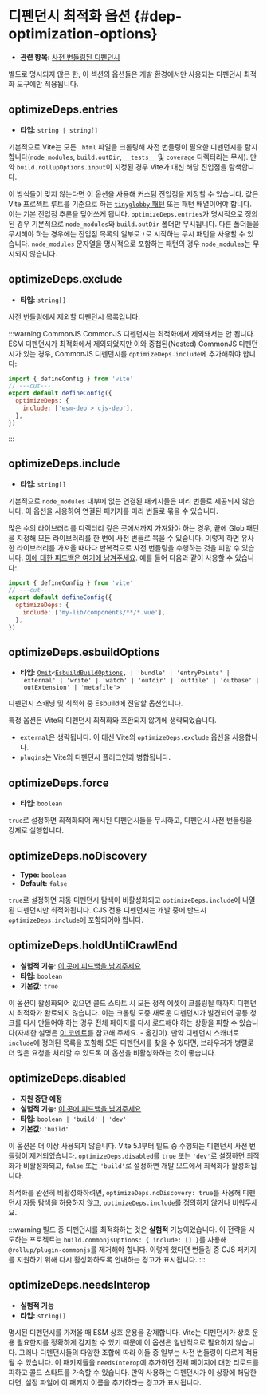 # 디펜던시 최적화 옵션 {#dep-optimization-options}

- **관련 항목:** [사전 번들링된 디펜던시](/guide/dep-pre-bundling)

별도로 명시되지 않은 한, 이 섹션의 옵션들은 개발 환경에서만 사용되는 디펜던시 최적화 도구에만 적용됩니다.

## optimizeDeps.entries <NonInheritBadge />

- **타입:** `string | string[]`

기본적으로 Vite는 모든 `.html` 파일을 크롤링해 사전 번들링이 필요한 디펜던시를 탐지합니다(`node_modules`, `build.outDir`, `__tests__` 및 `coverage` 디렉터리는 무시). 만약 `build.rollupOptions.input`이 지정된 경우 Vite가 대신 해당 진입점을 탐색합니다.

이 방식들이 맞지 않는다면 이 옵션을 사용해 커스텀 진입점을 지정할 수 있습니다. 값은 Vite 프로젝트 루트를 기준으로 하는 [`tinyglobby` 패턴](https://github.com/SuperchupuDev/tinyglobby) 또는 패턴 배열이어야 합니다. 이는 기본 진입점 추론을 덮어쓰게 됩니다. `optimizeDeps.entries`가 명시적으로 정의된 경우 기본적으로 `node_modules`와 `build.outDir` 폴더만 무시됩니다. 다른 폴더들을 무시해야 하는 경우에는 진입점 목록의 일부로 `!`로 시작하는 무시 패턴을 사용할 수 있습니다. `node_modules` 문자열을 명시적으로 포함하는 패턴의 경우 `node_modules`는 무시되지 않습니다.

## optimizeDeps.exclude <NonInheritBadge />

- **타입:** `string[]`

사전 번들링에서 제외할 디펜던시 목록입니다.

:::warning CommonJS
CommonJS 디펜던시는 최적화에서 제외돼서는 안 됩니다. ESM 디펜던시가 최적화에서 제외되었지만 이와 중첩된(Nested) CommonJS 디펜던시가 있는 경우, CommonJS 디펜던시를 `optimizeDeps.include`에 추가해줘야 합니다:

```js twoslash
import { defineConfig } from 'vite'
// ---cut---
export default defineConfig({
  optimizeDeps: {
    include: ['esm-dep > cjs-dep'],
  },
})
```

:::

## optimizeDeps.include <NonInheritBadge />

- **타입:** `string[]`

기본적으로 `node_modules` 내부에 없는 연결된 패키지들은 미리 번들로 제공되지 않습니다. 이 옵션을 사용하여 연결된 패키지를 미리 번들로 묶을 수 있습니다.

많은 수의 라이브러리를 디렉터리 깊은 곳에서까지 가져와야 하는 경우, 끝에 Glob 패턴을 지정해 모든 라이브러리를 한 번에 사전 번들로 묶을 수 있습니다. 이렇게 하면 유사한 라이브러리를 가져올 때마다 반복적으로 사전 번들링을 수행하는 것을 피할 수 있습니다. [이에 대한 피드백은 여기에 남겨주세요](https://github.com/vitejs/vite/discussions/15833). 예를 들어 다음과 같이 사용할 수 있습니다:

```js twoslash
import { defineConfig } from 'vite'
// ---cut---
export default defineConfig({
  optimizeDeps: {
    include: ['my-lib/components/**/*.vue'],
  },
})
```

## optimizeDeps.esbuildOptions <NonInheritBadge />

- **타입:** [`Omit`](https://www.typescriptlang.org/docs/handbook/utility-types.html#omittype-keys)`<`[`EsbuildBuildOptions`](https://esbuild.github.io/api/#general-options)`,
| 'bundle'
| 'entryPoints'
| 'external'
| 'write'
| 'watch'
| 'outdir'
| 'outfile'
| 'outbase'
| 'outExtension'
| 'metafile'>`

디펜던시 스캐닝 및 최적화 중 Esbuild에 전달할 옵션입니다.

특정 옵션은 Vite의 디펜던시 최적화와 호환되지 않기에 생략되었습니다.

- `external`은 생략됩니다. 이 대신 Vite의 `optimizeDeps.exclude` 옵션을 사용합니다.
- `plugins`는 Vite의 디펜던시 플러그인과 병합됩니다.

## optimizeDeps.force <NonInheritBadge />

- **타입:** `boolean`

`true`로 설정하면 최적화되어 캐시된 디펜던시들을 무시하고, 디펜던시 사전 번들링을 강제로 실행합니다.

## optimizeDeps.noDiscovery <NonInheritBadge />

- **Type:** `boolean`
- **Default:** `false`

`true`로 설정하면 자동 디펜던시 탐색이 비활성화되고 `optimizeDeps.include`에 나열된 디펜던시만 최적화됩니다. CJS 전용 디펜던시는 개발 중에 반드시 `optimizeDeps.include`에 포함되어야 합니다.

## optimizeDeps.holdUntilCrawlEnd <NonInheritBadge />

- **실험적 기능**: [이 곳에 피드백을 남겨주세요](https://github.com/vitejs/vite/discussions/15834)
- **타입:** `boolean`
- **기본값:** `true`

이 옵션이 활성화되어 있으면 콜드 스타트 시 모든 정적 에셋이 크롤링될 때까지 디펜던시 최적화가 완료되지 않습니다. 이는 크롤링 도중 새로운 디펜던시가 발견되어 공통 청크를 다시 만들어야 하는 경우 전체 페이지를 다시 로드해야 하는 상황을 피할 수 있습니다(자세한 설명은 [이 코멘트](https://github.com/vitejs/vite/pull/8869#issuecomment-1172902125)를 참고해 주세요. - 옮긴이). 만약 디펜던시 스캐너로 `include`에 정의된 목록을 포함해 모든 디펜던시를 찾을 수 있다면, 브라우저가 병렬로 더 많은 요청을 처리할 수 있도록 이 옵션을 비활성화하는 것이 좋습니다.

## optimizeDeps.disabled <NonInheritBadge />

- **지원 중단 예정**
- **실험적 기능:** [이 곳에 피드백을 남겨주세요](https://github.com/vitejs/vite/discussions/13839)
- **타입:** `boolean | 'build' | 'dev'`
- **기본값:** `'build'`

이 옵션은 더 이상 사용되지 않습니다. Vite 5.1부터 빌드 중 수행되는 디펜던시 사전 번들링이 제거되었습니다. `optimizeDeps.disabled`를 `true` 또는 `'dev'`로 설정하면 최적화가 비활성화되고, `false` 또는 `'build'`로 설정하면 개발 모드에서 최적화가 활성화됩니다.

최적화를 완전히 비활성화하려면, `optimizeDeps.noDiscovery: true`를 사용해 디펜던시 자동 탐색을 허용하지 않고, `optimizeDeps.include`를 정의하지 않거나 비워두세요.

:::warning
빌드 중 디펜던시를 최적화하는 것은 **실험적** 기능이었습니다. 이 전략을 시도하는 프로젝트는 `build.commonjsOptions: { include: [] }`를 사용해 `@rollup/plugin-commonjs`를 제거해야 합니다. 이렇게 했다면 번들링 중 CJS 패키지를 지원하기 위해 다시 활성화하도록 안내하는 경고가 표시됩니다.
:::

## optimizeDeps.needsInterop <NonInheritBadge />

- **실험적 기능**
- **타입:** `string[]`

명시된 디펜던시를 가져올 때 ESM 상호 운용을 강제합니다. Vite는 디펜던시가 상호 운용 필요한지를 정확하게 감지할 수 있기 때문에 이 옵션은 일반적으로 필요하지 않습니다. 그러나 디펜던시들의 다양한 조합에 따라 이들 중 일부는 사전 번들링이 다르게 적용될 수 있습니다. 이 패키지들을 `needsInterop`에 추가하면 전체 페이지에 대한 리로드를 피하고 콜드 스타트를 가속할 수 있습니다. 만약 사용하는 디펜던시가 이 상황에 해당한다면, 설정 파일에 이 패키지 이름을 추가하라는 경고가 표시됩니다.